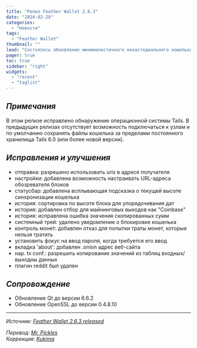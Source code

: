 ```yaml
---
title: "Релиз Feather Wallet 2.6.3"
date: "2024-02-28"
categories:
  - "Новости"
tags:
  - "Feather Wallet"
thumbnail: ""  
lead: "Состоялось обновление минималистичного некастодиального кошелька по типу Electrum, Feather Wallet, до версии 2.6.3"
pager: true
toc: true
sidebar: "right"
widgets:
  - "recent"
  - "taglist"
---
```


## _Примечания_

В этом релизе исправлено обнаружение операционной системы Tails. В предыдущих релизах отсутствует возможность подключаться к узлам и по умолчанию сохранять файлы кошелька за пределами постоянного хранилища Tails 6.0 (или более новой версии).

## _Исправления и улучшения_

- отправка: разрешено использовать uris в адресе получателя
- настройки: добавлена возможность настраивать URL-адреса обозревателя блоков
- статусбар: добавлена всплывающая подсказка о текущей высоте синхронизации кошелька
- история: сортировка по высоте блока для упорядочивания дат
- история: добавлен отбор для майнинговых выходов как "Coinbase"
- история: исправлена ошибка значения скопированных сумм
- системный трей: удалено уведомление о блокировке кошелька
- контроль монет: добавлен отказ для попытки траты монет, которые нельзя тратить
- установить фокус на ввод пароля, когда требуется его ввод
- вкладка 'about': добавлен .onion адрес веб-сайта
- нар. tx conf.: разрешить копирование значений из таблиц входных/выходны данных
- плагин reddit был удален


## _Сопровождение_

- Обновление Qt до версии 6.6.2
- Обновление OpenSSL до версии 0.4.8.10

---

_Источник: [Feather Wallet 2.6.3 released](https://featherwallet.org/changelog/)_

_Перевод: [Mr. Pickles](https://t.me/v1docq47)_  
_Коррекция: [Kukima](https://t.me/Kukima)_
